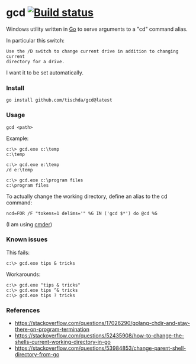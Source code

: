 ﻿# gcd [![Build status](https://ci.appveyor.com/api/projects/status/n3oqlhfscxyuhvcq?svg=true)](https://ci.appveyor.com/project/tischda/gcd)

Windows utility written in [Go](https://www.golang.org) to serve arguments to a "cd" command alias.

In particular this switch:

	Use the /D switch to change current drive in addition to changing current
	directory for a drive.

I want it to be set automatically.


### Install

~~~
go install github.com/tischda/gcd@latest
~~~

### Usage

~~~
gcd <path>
~~~

Example:

~~~
c:\> gcd.exe c:\temp
c:\temp

c:\> gcd.exe e:\temp
/d e:\temp

c:\> gcd.exe c:\program files
c:\program files
~~~

To actually change the working directory, define an alias to the cd command:

~~~
ncd=FOR /F "tokens=1 delims='" %G IN ('gcd $*') do @cd %G
~~~

(I am using [cmder](https://cmder.net/))


### Known issues

This fails:

~~~
c:\> gcd.exe tips & tricks
~~~

Workarounds:

~~~
c:\> gcd.exe "tips & tricks"
c:\> gcd.exe tips ^& tricks
c:\> gcd.exe tips ? tricks
~~~

### References

* https://stackoverflow.com/questions/17026290/golang-chdir-and-stay-there-on-program-termination
* https://stackoverflow.com/questions/52435908/how-to-change-the-shells-current-working-directory-in-go
* https://stackoverflow.com/questions/53984853/change-parent-shell-directory-from-go
